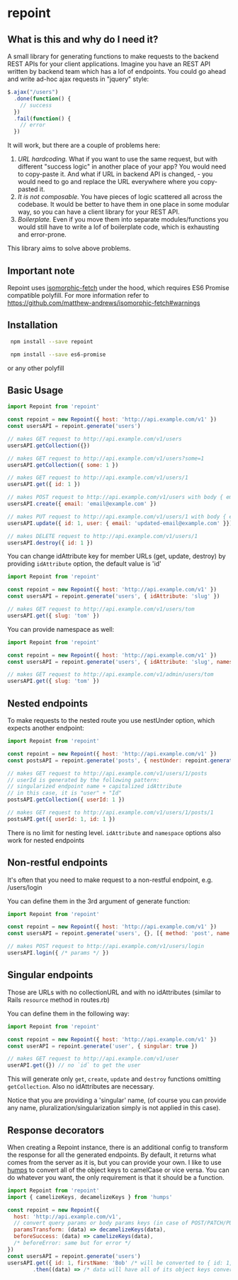 # repoint

## What is this and why do I need it?
A small library for generating functions to make requests to the backend REST APIs for your client applications. Imagine you have an REST API written by backend team which has a lof of endpoints. You could go ahead and write ad-hoc ajax requests in "jquery" style:

```js
$.ajax("/users")
  .done(function() {
    // success
  })
  .fail(function() {
    // error
  })
```

It will work, but there are a couple of problems here:

1. *URL hardcoding.* What if you want to use the same request, but with different "success logic" in another place of your app? You would need to copy-paste it. And what if URL in backend API is changed, - you would need to go and replace the URL everywhere where you copy-pasted it.
2. *It is not composable.* You have pieces of logic scattered all across the codebase. It would be better to have them in one place in some modular way, so you can have a client library for your REST API.
3. *Boilerplate.* Even if you move them into separate modules/functions you would still have to write a lof of boilerplate code, which is exhausting and error-prone.

This library aims to solve above problems.

## Important note
Repoint uses [isomorphic-fetch](https://github.com/matthew-andrews/isomorphic-fetch) under the hood, which requires ES6 Promise compatible polyfill.
For more information refer to https://github.com/matthew-andrews/isomorphic-fetch#warnings

## Installation
```sh
 npm install --save repoint
```
```sh
 npm install --save es6-promise
```
or any other polyfill

## Basic Usage
```js
import Repoint from 'repoint'

const repoint = new Repoint({ host: 'http://api.example.com/v1' })
const usersAPI = repoint.generate('users')

// makes GET request to http://api.example.com/v1/users
usersAPI.getCollection({})

// makes GET request to http://api.example.com/v1/users?some=1
usersAPI.getCollection({ some: 1 })

// makes GET request to http://api.example.com/v1/users/1
usersAPI.get({ id: 1 })

// makes POST request to http://api.example.com/v1/users with body { email: 'email@example.com' } and ContentType: application/json
usersAPI.create({ email: 'email@example.com' })

// makes PUT request to http://api.example.com/v1/users/1 with body { email: 'updated-email@example.com' } and ContentType: application/json
usersAPI.update({ id: 1, user: { email: 'updated-email@example.com' }})

// makes DELETE request to http://api.example.com/v1/users/1
usersAPI.destroy({ id: 1 })
```

You can change idAttribute key for member URLs (get, update, destroy) by providing `idAttribute` option, the default value is 'id'

```js
import Repoint from 'repoint'

const repoint = new Repoint({ host: 'http://api.example.com/v1' })
const usersAPI = repoint.generate('users', { idAttribute: 'slug' })

// makes GET request to http://api.example.com/v1/users/tom
usersAPI.get({ slug: 'tom' })
```

You can provide namespace as well:

```js
import Repoint from 'repoint'

const repoint = new Repoint({ host: 'http://api.example.com/v1' })
const usersAPI = repoint.generate('users', { idAttribute: 'slug', namespace: 'admin' })

// makes GET request to http://api.example.com/v1/admin/users/tom
usersAPI.get({ slug: 'tom' })
```

## Nested endpoints

To make requests to the nested route you use nestUnder option, which expects another endpoint:
```js
import Repoint from 'repoint'

const repoint = new Repoint({ host: 'http://api.example.com/v1' })
const postsAPI = repoint.generate('posts', { nestUnder: repoint.generate('users') })

// makes GET request to http://api.example.com/v1/users/1/posts
// userId is generated by the following pattern:
// singularized endpoint name + capitalized idAttribute
// in this case, it is "user" + "Id"
postsAPI.getCollection({ userId: 1 })

// makes GET request to http://api.example.com/v1/users/1/posts/1
postsAPI.get({ userId: 1, id: 1 })
```

There is no limit for nesting level. `idAttribute` and `namespace` options also work for nested endpoints

## Non-restful endpoints

It's often that you need to make request to a non-restful endpoint, e.g. /users/login

You can define them in the 3rd argument of generate function:

```js
import Repoint from 'repoint'

const repoint = new Repoint({ host: 'http://api.example.com/v1' })
const usersAPI = repoint.generate('users', {}, [{ method: 'post', name: 'login', on: 'collection' }])

// makes POST request to http://api.example.com/v1/users/login
usersAPI.login({ /* params */ })
```

## Singular endpoints

Those are URLs with no collectionURL and with no idAttributes (similar to Rails `resource` method in routes.rb)

You can define them in the following way:

```js
import Repoint from 'repoint'

const repoint = new Repoint({ host: 'http://api.example.com/v1' })
const userAPI = repoint.generate('user', { singular: true })

// makes GET request to http://api.example.com/v1/user
userAPI.get({}) // no `id` to get the user
```

This will generate only `get`, `create`, `update` and `destroy` functions omitting `getCollection`. Also no idAttributes are necessary.

Notice that you are providing a 'singular' name, (of course you can provide any name, pluralization/singularization simply is not applied in this case).

## Response decorators

When creating a Repoint instance, there is an additional config to transform the response for all the generated endpoints. By default, it returns what comes from the server as it is, but you can provide your own. I like to use [humps](https://github.com/domchristie/humps) to convert all of the object keys to camelCase or vice versa. You can do whatever you want, the only requirement is that it should be a function.

```js
import Repoint from 'repoint'
import { camelizeKeys, decamelizeKeys } from 'humps'

const repoint = new Repoint({
  host: 'http://api.example.com/v1',
  // convert query params or body params keys (in case of POST/PATCH/PUT requests) to underscore-separated
  paramsTransform: (data) => decamelizeKeys(data),
  beforeSuccess: (data) => camelizeKeys(data),
  /* beforeError: same but for error */
})
const usersAPI = repoint.generate('users')
usersAPI.get({ id: 1, firstName: 'Bob' /* will be converted to { id: 1, first_name: 'Bob' } */ })
        .then((data) => /* data will have all of its object keys converted to camelCase */)
```
